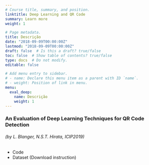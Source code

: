 ```yaml
---
# Course title, summary, and position.
linktitle: Deep Learning and QR Code 
summary: Learn more
weight: 1

# Page metadata.
title: Descrição
date: "2018-09-09T00:00:00Z"
lastmod: "2018-09-09T00:00:00Z"
draft: false  # Is this a draft? true/false
toc: false  # Show table of contents? true/false
type: docs  # Do not modify.
editable: false

# Add menu entry to sidebar.
# - name: Declare this menu item as a parent with ID `name`.
# - weight: Position of link in menu.
menu:
  eval_deep:
    name: Descrição
    weight: 1
---
```


### An Evaluation of Deep Learning Techniques for QR Code Detection 

###### _(by L. Blanger, N.S.T. Hirata, ICIP2019)_

 * Code
 * Dataset (Download instruction)

